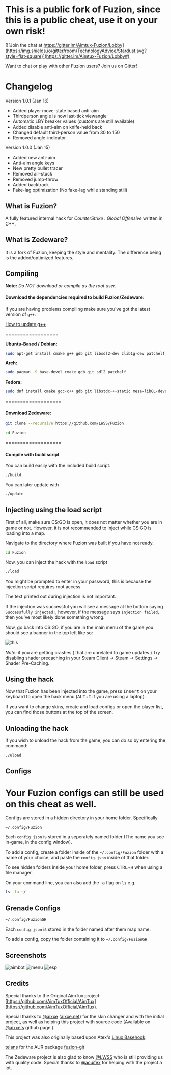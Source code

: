 # This is a public fork of Fuzion, since this is a public cheat, use it on your own risk!

[![Join the chat at https://gitter.im/Aimtux-Fuzion/Lobby](https://img.shields.io/gitter/room/TechnologyAdvice/Stardust.svg?style=flat-square)](https://gitter.im/Aimtux-Fuzion/Lobby#)

Want to chat or play with other Fuzion users? Join us on Gitter!

# Changelog
Version 1.0.1 (Jan 16)
- Added player move-state based anti-aim
- Thirdperson angle is now last-tick viewangle
- Automatic LBY breaker values (customs are still available)
- Added disable anti-aim on knife-held back
- Changed default third-person value from 30 to 150
- Removed angle-indicator

Version 1.0.0 (Jan 15)
- Added new anti-aim
- Anti-aim angle keys
- New pretty bullet tracer
- Removed air-stuck
- Removed jump-throw
- Added backtrack
- Fake-lag optimization (No fake-lag while standing still)


## What is Fuzion?

A fully featured internal hack for *CounterStrike : Global Offensive* written in C++.

## What is Zedeware?

It is a fork of Fuzion, keeping the style and mentality. The difference being is the added/optimized features.

## Compiling

**Note:** _Do NOT download or compile as the root user._

#### Download the dependencies required to build Fuzion/Zedeware:

If you are having problems compiling make sure you've got the latest version of `g++`.

[How to update g++](https://github.com/AimTuxOfficial/AimTux/wiki/Updating-your-compiler)

==================

__Ubuntu-Based / Debian:__
```bash
sudo apt-get install cmake g++ gdb git libsdl2-dev zlib1g-dev patchelf
```
__Arch:__
```bash
sudo pacman -S base-devel cmake gdb git sdl2 patchelf
```
__Fedora:__
```bash
sudo dnf install cmake gcc-c++ gdb git libstdc++-static mesa-libGL-devel SDL2-devel zlib-devel libX11-devel patchelf
```

===================

#### Download Zedeware:

```bash
git clone --recursive https://github.com/LWSS/Fuzion
```

```bash
cd Fuzion
```

===================

#### Compile with build script

You can build easily with the included build script.
```bash
./build
```

You can later update with 
```bash
./update
```


## Injecting using the load script

First of all, make sure CS:GO is open, it does not matter whether you are in game or not. However, it is not recommended to inject while CS:GO is loading into a map. 

Navigate to the directory where Fuzion was built if you have not ready.
```bash
cd Fuzion
```

Now, you can inject the hack with the `load` script
```bash
./load
```

You might be prompted to enter in your password, this is because the injection script requires root access.

The text printed out during injection is not important. 

If the injection was successful you will see a message at the bottom saying `Successfully injected!`, however, if the message says `Injection failed`, then you've most likely done something wrong.

Now, go back into CS:GO, if you are in the main menu of the game you should see a banner in the top left like so:

![this](http://i.imgur.com/Gb0SV1u.png)

*Note:* if you are getting crashes ( that are unrelated to game updates ) Try disabling shader precaching in your Steam Client -> Steam -> Settings -> Shader Pre-Caching. 

## Using the hack

Now that Fuzion has been injected into the game, press <kbd>Insert</kbd> on your keyboard to open the hack menu (<kbd>ALT</kbd>+<kbd>I</kbd> if you are using a laptop).

If you want to change skins, create and load configs or open the player list, you can find those buttons at the top of the screen.


## Unloading the hack

If you wish to unload the hack from the game, you can do so by entering the command:
```bash
./uload
```

## Configs
# Your Fuzion configs can still be used on this cheat as well.

Configs are stored in a hidden directory in your home folder. Specifically 
```
~/.config/Fuzion
```

Each `config.json` is stored in a seperately named folder (The name you see in-game, in the config window). 

To add a config, create a folder inside of the `~/.config/Fuzion` folder with a name of your choice, and paste the `config.json` inside of that folder.

To see hidden folders inside your home folder, press <kbd>CTRL</kbd>+<kbd>H</kbd> when using a file manager.

On your command line, you can also add the -a flag on `ls` e.g.
```bash
ls -la ~/
```


## Grenade Configs

```
~/.config/FuzionGH
```

Each `config.json` is stored in the folder named after them map name.

To add a config, copy the folder containing it to `~/.config/FuzionGH`


## Screenshots

![aimbot](http://i.imgur.com/NhSEO9W.png)
![menu](http://i.imgur.com/59TGPfw.png)
![esp](http://i.imgur.com/lnF42Ng.png)


## Credits

Special thanks to the Original AimTux project: [https://github.com/AimTuxOfficial/AimTux](https://github.com/AimTuxOfficial/AimTux).

Special thanks to [@aixxe](http://www.github.com/aixxe/) ([aixxe.net](http://www.aixxe.net)) for the skin changer and with the initial project, as well as helping this project with source code (Available on [@aixxe's](http://www.github.com/aixxe/) github page.).

This project was also originally based upon Atex's [Linux Basehook](http://unknowncheats.me/forum/counterstrike-global-offensive/181878-linux-basehook.html).

[telans](https://github.com/telans) for the AUR package [fuzion-git](https://aur.archlinux.org/packages/fuzion-git/)

The Zedeware project is also glad to know [@LWSS](http://www.github.com/LWSS/) who is still providing us with quality code.
Special thanks to [@acuifex](http://www.github.com/acuifex/) for helping with the project a lot.

